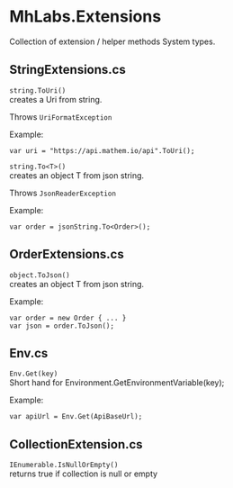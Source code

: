 # MhLabs.Extensions

Collection of extension / helper methods System types.

## StringExtensions.cs
```string.ToUri()```  
creates a Uri from string. 

Throws `UriFormatException`

Example:
```
var uri = "https://api.mathem.io/api".ToUri();
```

```string.To<T>()```  
creates an object T from json string.

Throws `JsonReaderException`

Example:
```
var order = jsonString.To<Order>();
``` 


## OrderExtensions.cs
```object.ToJson()```  
creates an object T from json string.

Example:
```
var order = new Order { ... }
var json = order.ToJson();
``` 

## Env.cs
```Env.Get(key)```  
Short hand for Environment.GetEnvironmentVariable(key);

Example:
```
var apiUrl = Env.Get(ApiBaseUrl);
``` 


## CollectionExtension.cs
```IEnumerable.IsNullOrEmpty()```  
returns true if collection is null or empty 
